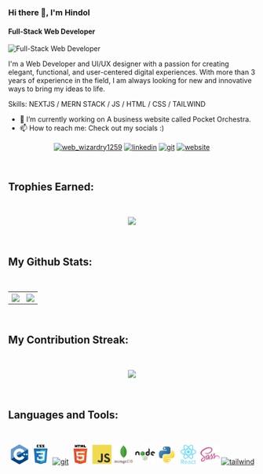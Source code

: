 ### Hi there 👋, I'm Hindol

#### Full-Stack Web Developer

![Full-Stack Web Developer](https://media.licdn.com/dms/image/D4D16AQGYIGgBQcMmrw/profile-displaybackgroundimage-shrink_350_1400/0/1688367266712?e=1724284800&v=beta&t=j-lkDSbPgvr3Sw2aYdUshBAksHrkZOaputbiK9elsWQ)

I'm a Web Developer and UI/UX designer with a passion for creating elegant, functional, and user-centered digital experiences. With more than 3 years of experience in the field, I am always looking for new and innovative ways to bring my ideas to life.

Skills: NEXTJS / MERN STACK / JS / HTML / CSS / TAILWIND

- 🔭 I’m currently working on A business website called Pocket Orchestra.
- 📫 How to reach me: Check out my socials :)

<p align="center">
<a href="https://instagram.com/web_wizardry1259" target="blank"><img align="center" src="https://raw.githubusercontent.com/rahuldkjain/github-profile-readme-generator/master/src/images/icons/Social/instagram.svg" alt="web_wizardry1259" height="30" width="40" /></a>
<a href="https://linkedin.com/in/arpan-de-001ab31b9" target="blank"><img align="center" src="https://raw.githubusercontent.com/rahuldkjain/github-profile-readme-generator/master/src/images/icons/Social/linked-in-alt.svg" alt="linkedin" height="30" width="40" /></a>
<a href="https://github.com/Hindol19" target="blank"><img align="center" src="https://cdn.jsdelivr.net/npm/simple-icons@3.0.1/icons/github.svg" alt="git" height="30" width="40" /></a>
<a href="https://hindol-banerjee-official.vercel.app/" target="blank"><img align="center" src="https://cdn.jsdelivr.net/npm/simple-icons@3.0.1/icons/icloud.svg" alt="website" height="30" width="40" /></a>

</p>

<!-- [<img src='https://cdn.iconscout.com/icon/free/png-512/free-github-159-721954.png?f=webp&w=256' alt='github' height='40'>](https://github.com/Hindol19) [<img src='https://raw.githubusercontent.com/rahuldkjain/github-profile-readme-generator/master/src/images/icons/Social/linked-in-alt.svg' alt='linkedin' height='40'>](https://www.linkedin.com/in/hindol-banerjee-93701124b/) [<img src='https://cdn.iconscout.com/icon/free/png-512/free-web-earth-online-market-planet-search-secure-1-9563.png?f=webp&w=256' alt='website' height='40'>](https://hindol-banerjee-official.vercel.app/) -->

<br/>
<h2>Trophies Earned:</h2>
<br/>

<p align=center> 
  <a href="https://github.com/ryo-ma/github-profile-trophy">
    <img width=900 src="https://github-profile-trophy.vercel.app/?username=Hindol19&column=8&no-frame=true"/>
  </a>
</p>

<br/>
<h2>My Github Stats:</h2> 
<br/>

<table>
    <tr>
        <td rowspan=2>
            <img width=500 src="https://github-readme-stats.vercel.app/api/top-langs/?username=Hindol19&theme=dark" align="center"/></td>
    </tr>
    <tr>
        <td><img width=500 src="https://github-readme-stats.vercel.app/api?username=Hindol19&count_private=true&theme=dark&show_icons=true" align="center"/></td>
    </tr>
</table>

<br/>
<h2>My Contribution Streak:</h2> 
<br/>

<p align="center">
  <a href="#">
    <img src="https://github-readme-streak-stats.herokuapp.com/?user=neo-deus&theme=dark&hide_border=true&background=0D1117&stroke=0000"/>
  </a>
</p>

<br/>
<h2 align="left">Languages and Tools:</h3>
<br/>
<p align="center"> 
<a href="https://www.w3schools.com/cpp/" target="_blank" rel="noreferrer"><img src="https://raw.githubusercontent.com/devicons/devicon/master/icons/cplusplus/cplusplus-original.svg" alt="cplusplus" width="40" height="40"/></a> 
<a href="https://www.w3schools.com/css/" target="_blank" rel="noreferrer"><img src="https://raw.githubusercontent.com/devicons/devicon/master/icons/css3/css3-original-wordmark.svg" alt="css3" width="40" height="40"/></a> 
<a href="https://git-scm.com/" target="_blank" rel="noreferrer"><img src="https://www.vectorlogo.zone/logos/git-scm/git-scm-icon.svg" alt="git" width="40" height="40"/></a> 
<a href="https://www.w3.org/html/" target="_blank" rel="noreferrer"><img src="https://raw.githubusercontent.com/devicons/devicon/master/icons/html5/html5-original-wordmark.svg" alt="html5" width="40" height="40"/></a> 
<a href="https://developer.mozilla.org/en-US/docs/Web/JavaScript" target="_blank" rel="noreferrer"><img src="https://raw.githubusercontent.com/devicons/devicon/master/icons/javascript/javascript-original.svg" alt="javascript" width="40" height="40"/></a> 
<a href="https://www.mongodb.com/" target="_blank" rel="noreferrer"><img src="https://raw.githubusercontent.com/devicons/devicon/master/icons/mongodb/mongodb-original-wordmark.svg" alt="mongodb" width="40" height="40"/></a> 
<a href="https://nodejs.org" target="_blank" rel="noreferrer"><img src="https://raw.githubusercontent.com/devicons/devicon/master/icons/nodejs/nodejs-original-wordmark.svg" alt="nodejs" width="40" height="40"/></a> 
<a href="https://www.python.org" target="_blank" rel="noreferrer"><img src="https://raw.githubusercontent.com/devicons/devicon/master/icons/python/python-original.svg" alt="python" width="40" height="40"/></a> 
<a href="https://reactjs.org/" target="_blank" rel="noreferrer"><img src="https://raw.githubusercontent.com/devicons/devicon/master/icons/react/react-original-wordmark.svg" alt="react" width="40" height="40"/></a> 
<a href="https://sass-lang.com" target="_blank" rel="noreferrer"><img src="https://raw.githubusercontent.com/devicons/devicon/master/icons/sass/sass-original.svg" alt="sass" width="40" height="40"/></a> 
<a href="https://tailwindcss.com/" target="_blank" rel="noreferrer"><img src="https://www.vectorlogo.zone/logos/tailwindcss/tailwindcss-icon.svg" alt="tailwind" width="40" height="40"/></a> 
</p>
